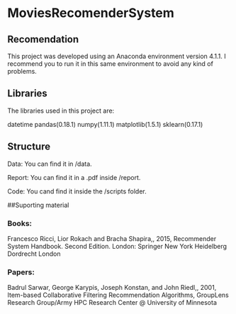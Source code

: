 # MoviesRecomenderSystem

## Recomendation

This project was developed using an Anaconda environment version 4.1.1. I recommend 
you to run it in this same environment to avoid any kind of problems.

## Libraries

The libraries used in this project are:

datetime
pandas(0.18.1)
numpy(1.11.1)
matplotlib(1.5.1)
sklearn(0.17.1)

## Structure

Data:  You can find it in /data.

Report: You can find it in a .pdf inside /report.

Code: You cand find it inside the /scripts folder.

##Suporting material

### Books: 

Francesco Ricci,  Lior Rokach and Bracha Shapira,, 2015, Recommender System Handbook. Second Edition. London: Springer New York Heidelberg Dordrecht London

### Papers:

Badrul Sarwar, George Karypis, Joseph Konstan, and John Riedl,, 2001, Item-based Collaborative Filtering Recommendation Algorithms, GroupLens Research Group/Army HPC Research Center @ University of Minnesota
